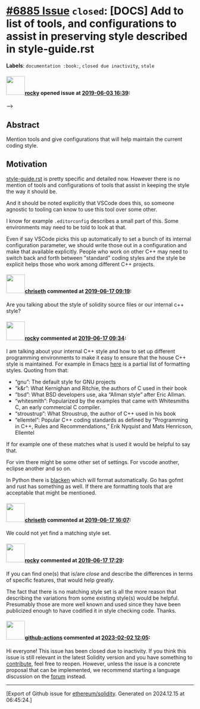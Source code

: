 # [\#6885 Issue](https://github.com/ethereum/solidity/issues/6885) `closed`: [DOCS] Add to list of tools, and configurations to assist in preserving style described in style-guide.rst
**Labels**: `documentation :book:`, `closed due inactivity`, `stale`


#### <img src="https://avatars.githubusercontent.com/u/8851?v=4" width="50">[rocky](https://github.com/rocky) opened issue at [2019-06-03 16:39](https://github.com/ethereum/solidity/issues/6885):


-->

## Abstract

Mention tools and give configurations that will help maintain the current coding style.




## Motivation

[style-guide.rst](https://github.com/ethereum/solidity/blob/develop/docs/style-guide.rst) is pretty specific and detailed now. However there is no mention of tools and configurations of tools that assist in keeping the style the way it should be.  

And it should be noted explicitly that VSCode does this, so someone agnostic to tooling can know to use this tool over some other. 

I know for example `.editorconfig` describes a small part of this. Some environments may need to be told to look at that. 

Even if say VSCode picks this up automatically to set a bunch of its internal configuration parameter, we should write those out in a configuration and make that available explicitly. People who work on other C++ may need to switch back and forth between "standard" coding styles and the style be explicit helps those who work among different C++ projects. 



#### <img src="https://avatars.githubusercontent.com/u/9073706?v=4" width="50">[chriseth](https://github.com/chriseth) commented at [2019-06-17 09:19](https://github.com/ethereum/solidity/issues/6885#issuecomment-502604378):

Are you talking about the style of solidity source files or our internal c++ style?

#### <img src="https://avatars.githubusercontent.com/u/8851?v=4" width="50">[rocky](https://github.com/rocky) commented at [2019-06-17 09:34](https://github.com/ethereum/solidity/issues/6885#issuecomment-502609579):

I  am talking about your internal C++ style and how to set up different programming environments to make it easy to ensure that the house C++ style is maintained.  For example in Emacs [here](https://www.emacswiki.org/emacs/IndentingC) is a partial list of formatting styles. Quoting from that: 

* “gnu”: The default style for GNU projects
* “k&r”: What Kernighan and Ritchie, the authors of C used in their book
* “bsd”: What BSD developers use, aka “Allman style” after Eric Allman.
* “whitesmith”: Popularized by the examples that came with Whitesmiths C, an early commercial C compiler.
* “stroustrup”: What Stroustrup, the author of C++ used in his book
* “ellemtel”: Popular C++ coding standards as defined by “Programming in C++, Rules and Recommendations,” Erik Nyquist and Mats Henricson, Ellemtel

If for example one of these matches what is used it would be helpful to say that. 

For vim there might be some other set of settings. For vscode another, eclipse another and so on. 

In Python there is [blacken](https://github.com/python/black) which will format automatically. Go has gofmt and rust has something as well. If there are formatting tools that are acceptable that might be mentioned.

#### <img src="https://avatars.githubusercontent.com/u/9073706?v=4" width="50">[chriseth](https://github.com/chriseth) commented at [2019-06-17 16:07](https://github.com/ethereum/solidity/issues/6885#issuecomment-502748131):

We could not yet find a matching style set.

#### <img src="https://avatars.githubusercontent.com/u/8851?v=4" width="50">[rocky](https://github.com/rocky) commented at [2019-06-17 17:29](https://github.com/ethereum/solidity/issues/6885#issuecomment-502777613):

If you can find one(s) that is/are _close_ and describe the differences in terms of specific features, that would help greatly. 

The fact that there is no matching style set is all the more reason that describing the variations from some existing style(s) would be helpful. Presumably those are more well known and used since they have been publicized enough to have codified it in style checking code.  Thanks.

#### <img src="https://avatars.githubusercontent.com/in/15368?v=4" width="50">[github-actions](https://github.com/apps/github-actions) commented at [2023-02-02 12:05](https://github.com/ethereum/solidity/issues/6885#issuecomment-1413631616):

Hi everyone! This issue has been closed due to inactivity.
If you think this issue is still relevant in the latest Solidity version and you have something to [contribute](https://docs.soliditylang.org/en/latest/contributing.html), feel free to reopen.
However, unless the issue is a concrete proposal that can be implemented, we recommend starting a language discussion on the [forum](https://forum.soliditylang.org) instead.


-------------------------------------------------------------------------------



[Export of Github issue for [ethereum/solidity](https://github.com/ethereum/solidity). Generated on 2024.12.15 at 06:45:24.]
